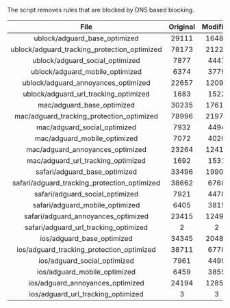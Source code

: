 The script removes rules that are blocked by DNS based blocking.


| File | Original | Modified |
|:----:|:-----:|:-----:|
| ublock/adguard_base_optimized | 29111 | 16489 |
| ublock/adguard_tracking_protection_optimized | 78173 | 21224 |
| ublock/adguard_social_optimized | 7877 | 4447 |
| ublock/adguard_mobile_optimized | 6374 | 3779 |
| ublock/adguard_annoyances_optimized | 22657 | 12093 |
| ublock/adguard_url_tracking_optimized | 1683 | 1522 |
| mac/adguard_base_optimized | 30235 | 17612 |
| mac/adguard_tracking_protection_optimized | 78996 | 21978 |
| mac/adguard_social_optimized | 7932 | 4494 |
| mac/adguard_mobile_optimized | 7072 | 4020 |
| mac/adguard_annoyances_optimized | 23264 | 12412 |
| mac/adguard_url_tracking_optimized | 1692 | 1531 |
| safari/adguard_base_optimized | 33496 | 19900 |
| safari/adguard_tracking_protection_optimized | 38662 | 6768 |
| safari/adguard_social_optimized | 7921 | 4478 |
| safari/adguard_mobile_optimized | 6405 | 3815 |
| safari/adguard_annoyances_optimized | 23415 | 12490 |
| safari/adguard_url_tracking_optimized | 2 | 2 |
| ios/adguard_base_optimized | 34345 | 20485 |
| ios/adguard_tracking_protection_optimized | 38711 | 6778 |
| ios/adguard_social_optimized | 7961 | 4499 |
| ios/adguard_mobile_optimized | 6459 | 3855 |
| ios/adguard_annoyances_optimized | 24194 | 12857 |
| ios/adguard_url_tracking_optimized | 3 | 3 |
